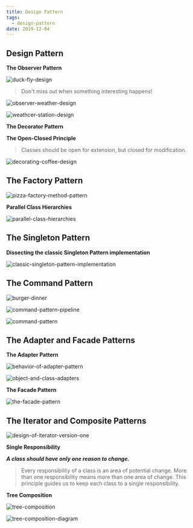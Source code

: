 ```yaml
---
title: Design Pattern
tags:
  - design-pattern
date: 2019-12-04
---
```


## Design Pattern

**The Observer Pattern**

![duck-fly-design](https://sherlockblaze.com/resources/img/daily/2019-12-04/duck-fly-design.png)

> Don't miss out when something interesting happens!

![observer-weather-design](https://sherlockblaze.com/resources/img/daily/2019-12-04/observer-weather-design.png)

![weathcer-station-design](https://sherlockblaze.com/resources/img/daily/2019-12-04/weather-station-design.png)

**The Decorator Pattern**

**The Open-Closed Principle**

> Classes should be open for extension, but closed for modification.

![decorating-coffee-design](https://sherlockblaze.com/resources/img/daily/2019-12-04/decorating-coffee-design.png)

## The Factory Pattern

![pizza-factory-method-pattern](https://sherlockblaze.com/resources/img/daily/2019-12-05/pizza-factory-method-pattern.png)

**Parallel Class Hierarchies**

![parallel-class-hierarchies](https://sherlockblaze.com/resources/img/daily/2019-12-05/parallel-class-hierarchies.png)

## The Singleton Pattern

**Dissecting the classic Singleton Pattern implementation**

![classic-singleton-pattern-implementation](https://sherlockblaze.com/resources/img/daily/2019-12-05/classic-singleton-pattern-implementation.png)

## The Command Pattern

![burger-dinner](https://sherlockblaze.com/resources/img/daily/2019-12-05/burger-dinner.png)

![command-pattern-pipeline](https://sherlockblaze.com/resources/img/daily/2019-12-05/command-pattern-pipeline.png)

![command-pattern](https://sherlockblaze.com/resources/img/daily/2019-12-05/command-pattern.png)

## The Adapter and Facade Patterns

**The Adapter Pattern**

![behavior-of-adapter-pattern](https://sherlockblaze.com/resources/img/daily/2019-12-05/behavior-of-adapter-pattern.png)

![object-and-class-adapters](https://sherlockblaze.com/resources/img/daily/2019-12-05/object-and-class-adapters.png)

**The Facade Pattern**

![the-facade-pattern](https://sherlockblaze.com/resources/img/daily/2019-12-05/the-facade-pattern.png)

## The Iterator and Composite Patterns

![design-of-iterator-version-one](https://sherlockblaze.com/resources/img/daily/2019-12-05/design-of-iterator-version-one.png)

**Single Responsibility**

***A class should have only one reason to change.***

> Every responsibility of a class is an area of potential change. More than one responsibility means more than one area of change.
This principle guides us to keep each class to a single responsibility.

**Tree Composition**

![tree-composition](https://sherlockblaze.com/resources/img/daily/2019-12-05/tree-composition.png)

![tree-composition-diagram](https://sherlockblaze.com/resources/img/daily/2019-12-05/tree-composition-diagram.png)